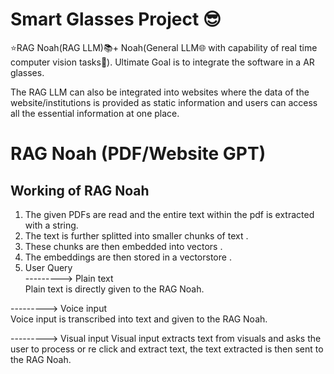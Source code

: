 # Smart Glasses Project 😎

⭐RAG Noah(RAG LLM)📚+ Noah(General LLM🌐 with capability of real time computer vision tasks🔭).  Ultimate Goal is to integrate the software in a AR glasses.

The RAG LLM can also be integrated into websites where the data of the website/institutions is provided as static information and users can access all the essential information at one place.


# RAG Noah (PDF/Website GPT)

## Working of RAG Noah

1) The given PDFs are read and the entire text within the pdf is extracted with a string.
2) The text is further splitted into smaller chunks of text .
3) These chunks are then embedded into vectors .
4) The embeddings are then stored in a vectorstore .
5) User Query <br>
---------> Plain text   
Plain text is directly given to the RAG Noah.

---------> Voice input  
Voice input is transcribed into text and given to the RAG Noah.

---------> Visual input 
Visual input extracts text from visuals and asks the user to process or re click and extract text, the text extracted is then sent to the RAG Noah.
            